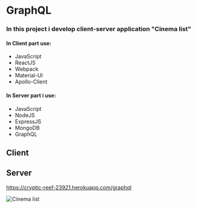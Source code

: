 #  GraphQL

### In this project i develop client-server application "Cinema list"
#### In Client part use:
+ JavaScript
+ ReactJS
+ Webpack
+ Material-UI
+ Apollo-Client

#### In Server part i use:
+ JavaScript
+ NodeJS
+ ExpressJS
+ MongoDB
+ GraphQL

## Client


## Server
https://cryptic-reef-23921.herokuapp.com/graphql

![Cinema list](/preview.png)